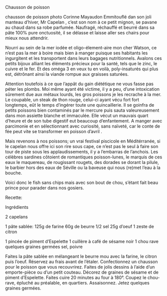 Chausson de poisson


chausson de poisson                                               photo Corinne Mayaudon
Emmitouflé dan son joli manteau d’hiver, Mr Capelan , c’est son nom à ce petit mignon, se pavane au chaud dans sa robe parfumée. Naufragé, réchauffé et beurré dans sa pâte 100% pure onctuosité, il se délasse et laisse aller ses chairs pour mieux nous attendrir.

Nourri au sein de la mer iodée et oligo-élement-aire mon cher Watson, ce n’est pas la mer à boire mais bien à manger puisque ses habitants les ingurgitent et les transportent dans leurs bagages nutritionnels.
Avalons ces petits bijoux alliant les éléments précieux pour la santé, tels que le zinc, le cuivre et le fer. Et des oméga 3 en veux tu en voilà, poly-insaturés qui plus est, détrônant ainsi la viande rompue aux graisses saturées.

Attention toutefois à ce que l’appât du gain diététique ne vous fasse pas péter les plombs. Moi même ayant été victime, il y a peu, d’une intoxication sûrement due aux métaux lourds, les gros poissons je les recrache à la mer.
Le coupable, un steak de thon rouge, celui-ci ayant vécu fort fort longtemps, eût le temps d’ingérer toute une quincaillerie. Il se goinfra de petits poissons bien contaminés par le mercure puis sauta valeureusement dans mon assiette blanche et immaculée. Elle vécut un mauvais quart d’heure et  de son tube digestif eut beaucoup d’enfantement.
A manger avec parcimonie et en sélectionnant avec curiosité, sans naïveté, car le conte de fée peut vite se transformer en poisson d’avril .

Mais revenons à nos poissons; un vrai festival piscicole en Méditérranée, si le capelan nous offre ici son rire sous cape, ce n’est pas le seul à faire son tour de piste sous les applaudissements, il y a l’embarras de l’anchois.
Les célèbres sardines côtoient de romantiques poisson-lunes, le marquis de ces eaux le maquereau, de rougissant rougets, des dorades se dorant la pilule, le barbier hors des eaux de Séville ou la baveuse qui nous (re)met l’eau à la bouche.

Voici donc le fish sans chips mais avec son bout de chou, s’étant fait beau prince pour parader dans nos gosiers.

Recette:

Ingrédients

2 capelans

1 pâte sablée:
125g de farine
60g de beurre 1/2 sel
25g d’oeuf
1 zeste de citron

1 pincée de piment d’Espelette
1 cuillère à café de sésame noir
1 chou rave
quelques graines germées
sel, poivre

Faites la pâte sablée en mélangeant le beurre mou avec la farine, le citron puis l’oeuf.
Réservez au frais avant de l’étaler.
Confectionnez un chausson pour le poisson que vous recouvrirez.
Faites de jolis dessins à l’aide d’un emporte-pièce ou d’un petit couteau.
Décorez de graines de sésame et de piment d’Espelette.
Faites cuire 20 minutes au four à 180°.
Coupez le chou-rave, épluché au préalable, en quartiers.
Assaisonnez.
Jetez quelques graines germées.